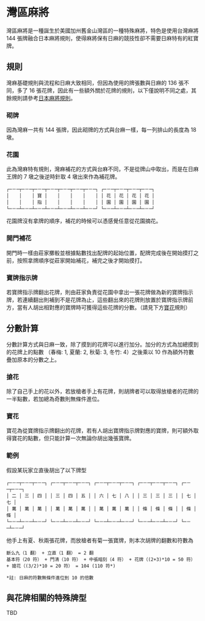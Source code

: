 # 灣區麻將

灣區麻將是一種誕生於美國加州舊金山灣區的一種特殊麻將，特色是使用台灣麻將 144 張牌融合日本麻將規則，使得麻將保有日麻的競技性卻不需要日麻特有的紅寶牌。

## 規則

灣麻基礎規則與流程和日麻大致相同，但因為使用的牌張數與日麻的 136 張不同，多了 16 張花牌，因此有一些額外關於花牌的規則，以下僅說明不同之處，其餘規則請參考[日本麻將規則](https://zh.wikipedia.org/wiki/%E6%97%A5%E6%9C%AC%E9%BA%BB%E5%B0%86%E8%A7%84%E5%88%99)。

### 砌牌

因為灣麻一共有 144 張牌，因此砌牌的方式與台麻一樣，每一列排山的長度為 18 墩。

### 花園

此為灣麻特有規則，灣麻補花的方式與台麻不同，不是從牌山中取出，而是在日麻王牌的 7 墩之後逆時針取 4 墩出來作為補花牌。

```
┌─－─┬─－─┬─－─┬─－─┬─－─┬─－─┬─－─┐ ┌─－─┬─－─┬─－─┬─－─┐
│ 　 │ 　 │ 寶 │ 　 │ 　 │ 　 │ 　 │ │ 花 │ 花 │ 花 │ 花 │
│ 　 │ 　 │ 指 │ 　 │ 　 │ 　 │ 　 │ │ 園 │ 園 │ 園 │ 園 │
└─－─┴─－─┴─－─┴─－─┴─－─┴─－─┴─－─┘ └─－─┴─－─┴─－─┴─－─┘
```

花園牌沒有拿牌的順序，補花的時候可以憑感覺任意從花園摘花。

### 開門補花

開門時一樣由莊家擲骰並根據點數找出配牌的起始位置，配牌完成後在開始摸打之前，按照拿牌順序從莊家開始補花，補完之後才開始摸打。

### 寶牌指示牌

若寶牌指示牌翻出花牌，則由莊家負責從花園中拿出一張花牌做為新的寶牌指示牌，若連續翻出則補到不是花牌為止，這些翻出來的花牌則放置於寶牌指示牌前方，當有人胡出相對應的寶牌時可獲得這些花牌的分數。（請見下方[寶花](#寶花)規則）

## 分數計算

分數計算方式與日麻一致，除了摸到的花牌可以進行加分。加分的方式為加總摸到的花牌上的點數 （春梅: 1, 夏蘭: 2, 秋菊: 3, 冬竹: 4）之後乘以 10 作為額外符數疊加原本的分數之上。

### 搶花

除了自己手上的花以外，若放槍者手上有花牌，則胡牌者可以取得放槍者的花牌的一半點數，若加總為奇數則無條件進位。

### 寶花

寶花為從寶牌指示牌翻出的花牌，若有人胡出寶牌指示牌對應的寶牌，則可額外取得寶花的點數，但只能計算一次無論你胡出幾張寶牌。

### 範例

假設某玩家立直後胡出了以下牌型

```
┌─－─┬─－─┬─－─┐ ┌─－─┬─－─┬─－─┐ ┌─－─┬─－─┬─－─┐ ┌─－─┬─－─┬─－─┐ ┌─－─┬─－─┐
│ 二 │ 三 │ 四 │ │ 三 │ 四 │ 五 │ │ 六 │ 七 │ 八 │ │ 三 │ 三 │ 三 │ │ 七 │ 七 │
│ 萬 │ 萬 │ 萬 │ │ 萬 │ 萬 │ 萬 │ │ 萬 │ 萬 │ 萬 │ │ 條 │ 條 │ 條 │ │ 條 │ 條 │
└─－─┴─－─┴─－─┘ └─－─┴─－─┴─－─┘ └─－─┴─－─┴─－─┘ └─－─┴─－─┴─－─┘ └─－─┴─－─┘
```

他手上有夏、秋兩張花牌，而放槍者有菊一張寶牌，則本次胡牌的翻數和符數為

```
斷么九（1 翻） + 立直（1 翻） = 2 翻
基本符（20 符） + 門清（10 符） + 中張暗刻（4 符） + 花牌（(2+3)*10 = 50 符） + 搶花（(3/2)*10 = 20 符） = 104 (110 符*)

*註: 日麻的符數無條件進位到 10 的倍數
```

## 與花牌相關的特殊牌型

TBD
